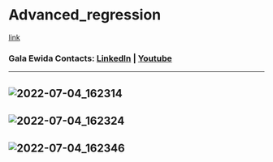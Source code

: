 # Advanced_regression
[link](https://advanced-regression-0e0aa63817ae.herokuapp.com/)

 

### Gala Ewida  Contacts:    [LinkedIn](https://www.linkedin.com/in/galal-ewida/) | [Youtube](https://www.youtube.com/channel/UCo1RhM4NWgmcTiKuj3SS_2g) 


------------------------------
![2022-07-04_162314](https://user-images.githubusercontent.com/81787449/177174200-f11415ea-8b50-4749-803d-7a534befb206.png)
------------------------------
![2022-07-04_162324](https://user-images.githubusercontent.com/81787449/177174260-0c0d4d3f-de3c-446e-8783-92bee9fbbd26.png)
------------------------------
![2022-07-04_162346](https://user-images.githubusercontent.com/81787449/177174346-311d0ea3-7595-49fd-9398-6f21e4022bfc.png)
------------------------------
